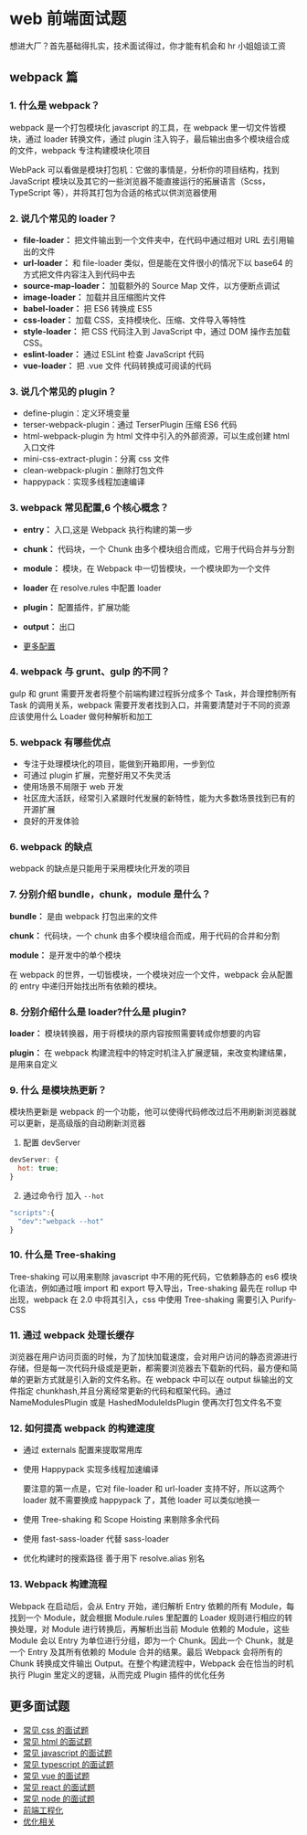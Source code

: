 # web 前端面试题

想进大厂？首先基础得扎实，技术面试得过，你才能有机会和 hr 小姐姐谈工资

## webpack 篇

### 1. 什么是 webpack？

webpack 是一个打包模块化 javascript 的工具，在 webpack 里一切文件皆模块，通过 loader 转换文件，通过 plugin 注入钩子，最后输出由多个模块组合成的文件，webpack 专注构建模块化项目

WebPack 可以看做是模块打包机：它做的事情是，分析你的项目结构，找到 JavaScript 模块以及其它的一些浏览器不能直接运行的拓展语言（Scss，TypeScript 等），并将其打包为合适的格式以供浏览器使用

### 2. 说几个常见的 loader？

- **file-loader：** 把文件输出到一个文件夹中，在代码中通过相对 URL 去引用输出的文件
- **url-loader：** 和 file-loader 类似，但是能在文件很小的情况下以 base64 的方式把文件内容注入到代码中去
- **source-map-loader：** 加载额外的 Source Map 文件，以方便断点调试
- **image-loader：** 加载并且压缩图片文件
- **babel-loader：** 把 ES6 转换成 ES5
- **css-loader：** 加载 CSS，支持模块化、压缩、文件导入等特性
- **style-loader：** 把 CSS 代码注入到 JavaScript 中，通过 DOM 操作去加载 CSS。
- **eslint-loader：** 通过 ESLint 检查 JavaScript 代码
- **vue-loader：** 把 .vue 文件 代码转换成可阅读的代码

### 3. 说几个常见的 plugin？

- define-plugin：定义环境变量
- terser-webpack-plugin：通过 TerserPlugin 压缩 ES6 代码
- html-webpack-plugin 为 html 文件中引入的外部资源，可以生成创建 html 入口文件
- mini-css-extract-plugin：分离 css 文件
- clean-webpack-plugin：删除打包文件
- happypack：实现多线程加速编译

### 3. webpack 常见配置,6 个核心概念？

- **entry：** 入口,这是 Webpack 执行构建的第一步
- **chunk：** 代码块，一个 Chunk 由多个模块组合而成，它用于代码合并与分割
- **module：** 模块，在 Webpack 中一切皆模块，一个模块即为一个文件
- **loader** 在 resolve.rules 中配置 loader
- **plugin：** 配置插件，扩展功能
- **output：** 出口

- [更多配置](./webpack.config.md)

### 4. webpack 与 grunt、gulp 的不同？

gulp 和 grunt 需要开发者将整个前端构建过程拆分成多个 Task，并合理控制所有 Task 的调用关系，webpack 需要开发者找到入口，并需要清楚对于不同的资源应该使用什么 Loader 做何种解析和加工

### 5. webpack 有哪些优点

- 专注于处理模块化的项目，能做到开箱即用，一步到位
- 可通过 plugin 扩展，完整好用又不失灵活
- 使用场景不局限于 web 开发
- 社区庞大活跃，经常引入紧跟时代发展的新特性，能为大多数场景找到已有的开源扩展
- 良好的开发体验

### 6. webpack 的缺点

webpack 的缺点是只能用于采用模块化开发的项目

### 7. 分别介绍 bundle，chunk，module 是什么？

**bundle：** 是由 webpack 打包出来的文件

**chunk：** 代码块，一个 chunk 由多个模块组合而成，用于代码的合并和分割

**module：** 是开发中的单个模块

在 webpack 的世界，一切皆模块，一个模块对应一个文件，webpack 会从配置的 entry 中递归开始找出所有依赖的模块。

### 8. 分别介绍什么是 loader?什么是 plugin?

**loader：** 模块转换器，用于将模块的原内容按照需要转成你想要的内容

**plugin：** 在 webpack 构建流程中的特定时机注入扩展逻辑，来改变构建结果，是用来自定义

### 9. 什么 是模块热更新？

模块热更新是 webpack 的一个功能，他可以使得代码修改过后不用刷新浏览器就可以更新，是高级版的自动刷新浏览器

1. 配置 devServer

```js
devServer: {
  hot: true;
}
```

2. 通过命令行 加入 `--hot`

```js
"scripts":{
  "dev":"webpack --hot"
}
```

### 10. 什么是 Tree-shaking

Tree-shaking 可以用来剔除 javascript 中不用的死代码，它依赖静态的 es6 模块化语法，例如通过哦 import 和 export 导入导出，Tree-shaking 最先在 rollup 中出现，webpack 在 2.0 中将其引入，css 中使用 Tree-shaking 需要引入 Purify-CSS

### 11. 通过 webpack 处理长缓存

浏览器在用户访问页面的时候，为了加快加载速度，会对用户访问的静态资源进行存储，但是每一次代码升级或是更新，都需要浏览器去下载新的代码，最方便和简单的更新方式就是引入新的文件名称。在 webpack 中可以在 output 纵输出的文件指定 chunkhash,并且分离经常更新的代码和框架代码。通过 NameModulesPlugin 或是 HashedModuleIdsPlugin 使再次打包文件名不变

### 12. 如何提高 webpack 的构建速度

- 通过 externals 配置来提取常用库
- 使用 Happypack 实现多线程加速编译

  要注意的第一点是，它对 file-loader 和 url-loader 支持不好，所以这两个 loader 就不需要换成 happypack 了，其他 loader 可以类似地换一

- 使用 Tree-shaking 和 Scope Hoisting 来剔除多余代码
- 使用 fast-sass-loader 代替 sass-loader
- 优化构建时的搜索路径 善于用下 resolve.alias 别名

### 13. Webpack 构建流程

Webpack 在启动后，会从 Entry 开始，递归解析 Entry 依赖的所有 Module，每找到一个 Module，就会根据 Module.rules 里配置的 Loader 规则进行相应的转换处理，对 Module 进行转换后，再解析出当前 Module 依赖的 Module，这些 Module 会以 Entry 为单位进行分组，即为一个 Chunk。因此一个 Chunk，就是一个 Entry 及其所有依赖的 Module 合并的结果。最后 Webpack 会将所有的 Chunk 转换成文件输出 Output。在整个构建流程中，Webpack 会在恰当的时机执行 Plugin 里定义的逻辑，从而完成 Plugin 插件的优化任务


## 更多面试题

- [常见 css 的面试题](./css.md)
- [常见 html 的面试题](./html.md)
- [常见 javascript 的面试题](./javascript.md)
- [常见 typescript 的面试题](./typescript.md)
- [常见 vue 的面试题](./vue.md)
- [常见 react 的面试题](./react.md)
- [常见 node 的面试题](./node.md)
- [前端工程化](./eng.md)
- [优化相关](./optimize.md)